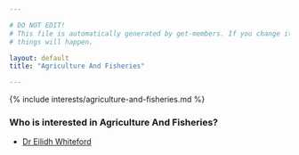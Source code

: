 ```yaml
---

# DO NOT EDIT!
# This file is automatically generated by get-members. If you change it, bad
# things will happen.

layout: default
title: "Agriculture And Fisheries"

---
```


{% include interests/agriculture-and-fisheries.md %}

### Who is interested in Agriculture And Fisheries?


* [Dr Eilidh Whiteford](../members/dr-eilidh-whiteford.html)
